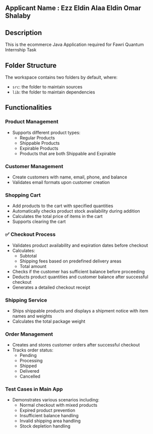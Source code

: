 ## Applicant Name : Ezz Eldin Alaa Eldin Omar Shalaby

## Description 
This is the ecommerce Java Application required for Fawri Quantum Internship Task

## Folder Structure

The workspace contains two folders by default, where:

- `src`: the folder to maintain sources
- `lib`: the folder to maintain dependencies

## Functionalities
###  Product Management
- Supports different product types:
  - Regular Products
  - Shippable Products
  - Expirable Products
  - Products that are both Shippable and Expirable

###  Customer Management
- Create customers with name, email, phone, and balance
- Validates email formats upon customer creation

###  Shopping Cart
- Add products to the cart with specified quantities
- Automatically checks product stock availability during addition
- Calculates the total price of items in the cart
- Supports clearing the cart

### ✅ Checkout Process
- Validates product availability and expiration dates before checkout
- Calculates:
  - Subtotal
  - Shipping fees based on predefined delivery areas
  - Total amount
- Checks if the customer has sufficient balance before proceeding
- Deducts product quantities and customer balance after successful checkout
- Generates a detailed checkout receipt

### Shipping Service
- Ships shippable products and displays a shipment notice with item names and weights
- Calculates the total package weight

###  Order Management
- Creates and stores customer orders after successful checkout
- Tracks order status:
  - Pending
  - Processing
  - Shipped
  - Delivered
  - Cancelled

###  Test Cases in Main App
- Demonstrates various scenarios including:
  - Normal checkout with mixed products
  - Expired product prevention
  - Insufficient balance handling
  - Invalid shipping area handling
  - Stock depletion handling

